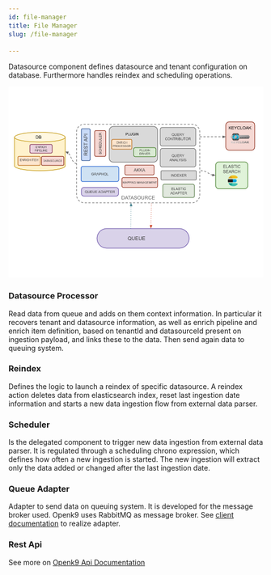 ```yaml
---
id: file-manager
title: File Manager
slug: /file-manager

---
```


Datasource component defines datasource and tenant configuration on database. Furthermore handles reindex and scheduling
operations.

![img](../../static/img/datasource.png)

### Datasource Processor

Read data from queue and adds on them context information. In particular it recovers tenant and datasource information,
as well as enrich pipeline and enrich item definition, based on tenantId and datasourceId present on ingestion payload,
and links these to the data. Then send again data to queuing system.

### Reindex

Defines the logic to launch a reindex of specific datasource. A reindex action deletes data from elasticsearch index,
reset last ingestion date information and starts a new data ingestion flow from external data parser.

### Scheduler

Is the delegated component to trigger new data ingestion from external data parser. It is regulated through a scheduling
chrono expression, which defines how often a new ingestion is started. The new ingestion will extract only the data
added or changed after the last ingestion date.

### Queue Adapter

Adapter to send data on queuing system. It is developed for the message broker used. Openk9 uses RabbitMQ
as message broker. See [client documentation](https://www.rabbitmq.com/clients.html) to realize adapter.

### Rest Api

See more on [Openk9 Api Documentation](/docs/api/datasource-api-overwiew)
